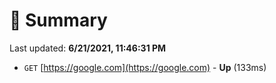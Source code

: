 # 📖 Summary
Last updated: **6/21/2021, 11:46:31 PM**

- `GET` [https://google.com](https://google.com) - **Up** (133ms)
